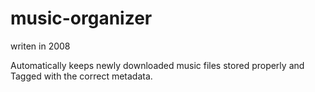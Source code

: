 music-organizer
===============

writen in 2008

Automatically keeps newly downloaded music files stored properly and Tagged with the correct metadata. 
